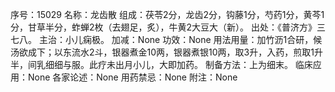 序号：15029
名称：龙齿散
组成：茯苓2分，龙齿2分，钩藤1分，芍药1分，黄芩1分，甘草半分，蚱蝉2枚（去翅足，炙），牛黄2大豆大（新）。
出处：《普济方》三七八。
主治：小儿痫极。
加减：None
功效：None
用法用量：加竹沥1合研，候汤欲成下；以东流水2斗，银器煮金10两，银器煮银10两，取3升，入药，煎取1升半，间乳细细与服。此疗未出月小儿，大即加药。
制备方法：上为细末。
临床应用：None
各家论述：None
用药禁忌：None
附注：None
